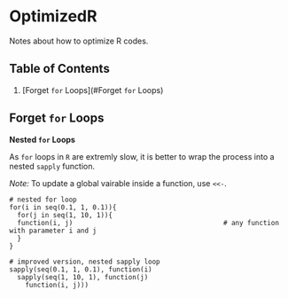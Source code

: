# OptimizedR
Notes about how to optimize R codes. 

## Table of Contents
1. [Forget `for` Loops](#Forget `for` Loops)

## Forget `for` Loops

**Nested `for` Loops**

As `for` loops in `R` are extremly slow, it is better to wrap the process into a nested `sapply` function. 

*Note:* To update a global vairable inside a function, use `<<-`.

```
# nested for loop
for(i in seq(0.1, 1, 0.1)){
  for(j in seq(1, 10, 1)){
  function(i, j)                                      # any function with parameter i and j
  }
}

# improved version, nested sapply loop
sapply(seq(0.1, 1, 0.1), function(i)       
  sapply(seq(1, 10, 1), function(j)
    function(i, j)))
```
